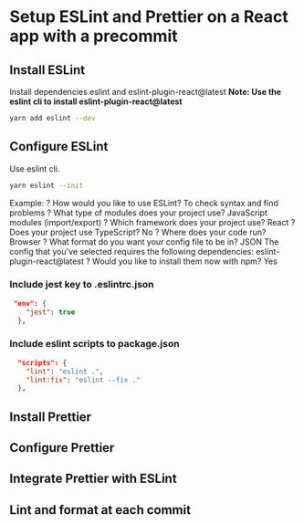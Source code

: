 # Setup ESLint and Prettier on a React app with a precommit

## Install ESLint

Install dependencies eslint and eslint-plugin-react@latest
**Note: Use the eslint cli to install eslint-plugin-react@latest**

```bash
yarn add eslint --dev
```

## Configure ESLint

Use eslint cli.

```bash
yarn eslint --init
```

Example:
? How would you like to use ESLint? To check syntax and find problems
? What type of modules does your project use? JavaScript modules (import/export)
? Which framework does your project use? React
? Does your project use TypeScript? No
? Where does your code run? Browser
? What format do you want your config file to be in? JSON
The config that you've selected requires the following dependencies:
eslint-plugin-react@latest
? Would you like to install them now with npm? Yes

### Include jest key to .eslintrc.json

```json
 "env": {
    "jest": true
  },
```

### Include eslint scripts to package.json

```json
  "scripts": {
    "lint": "eslint .",
    "lint:fix": "eslint --fix ."
  },
```

## Install Prettier

## Configure Prettier

## Integrate Prettier with ESLint

## Lint and format at each commit
